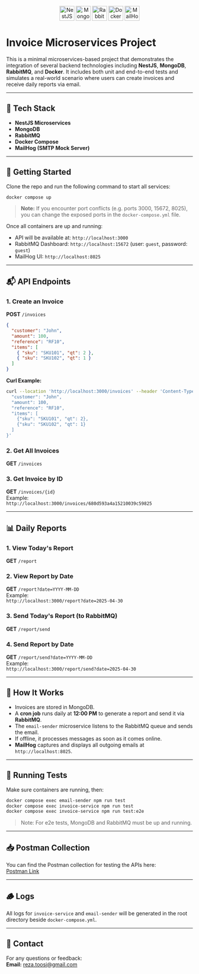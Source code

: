 <p align="center">
  <img src="https://nestjs.com/img/logo-small.svg" alt="NestJS" height="40"/>
  <img src="https://www.mongodb.com/assets/images/global/favicon.ico" alt="MongoDB" height="40"/>
  <img src="https://www.rabbitmq.com/img/rabbitmq-logo.svg" alt="RabbitMQ" height="40"/>
  <img src="https://www.docker.com/wp-content/uploads/2022/03/Moby-logo.png" alt="Docker" height="40"/>
  <img src="https://avatars.githubusercontent.com/u/313898?s=200&v=4" alt="MailHog" height="40"/>
</p>

# Invoice Microservices Project

This is a minimal microservices-based project that demonstrates the integration of several backend technologies including **NestJS**, **MongoDB**, **RabbitMQ**, and **Docker**. It includes both unit and end-to-end tests and simulates a real-world scenario where users can create invoices and receive daily reports via email.

---

## 🧱 Tech Stack

- **NestJS Microservices**
- **MongoDB**
- **RabbitMQ**
- **Docker Compose**
- **MailHog (SMTP Mock Server)**

---

## 🚀 Getting Started

Clone the repo and run the following command to start all services:

```bash
docker compose up
```

> **Note:** If you encounter port conflicts (e.g. ports 3000, 15672, 8025), you can change the exposed ports in the `docker-compose.yml` file.

Once all containers are up and running:

- API will be available at: `http://localhost:3000`
- RabbitMQ Dashboard: `http://localhost:15672` (user: `guest`, password: `guest`)
- MailHog UI: `http://localhost:8025`

---

## 📬 API Endpoints

### 1. Create an Invoice

**POST** `/invoices`

```json
{
  "customer": "John",
  "amount": 100,
  "reference": "RF10",
  "items": [
    { "sku": "SKU101", "qt": 2 },
    { "sku": "SKU102", "qt": 1 }
  ]
}
```

**Curl Example:**

```bash
curl --location 'http://localhost:3000/invoices' --header 'Content-Type: application/json' --data '{
  "customer": "John",
  "amount": 100,
  "reference": "RF10",
  "items": [
    {"sku": "SKU101", "qt": 2},
    {"sku": "SKU102", "qt": 1}
  ]
}'
```

### 2. Get All Invoices

**GET** `/invoices`

### 3. Get Invoice by ID

**GET** `/invoices/{id}`  
Example:  
`http://localhost:3000/invoices/680d593a4a15210039c59825`

---

## 📊 Daily Reports

### 1. View Today's Report

**GET** `/report`

### 2. View Report by Date

**GET** `/report?date=YYYY-MM-DD`  
Example:  
`http://localhost:3000/report?date=2025-04-30`

### 3. Send Today's Report (to RabbitMQ)

**GET** `/report/send`

### 4. Send Report by Date

**GET** `/report/send?date=YYYY-MM-DD`  
Example:  
`http://localhost:3000/report/send?date=2025-04-30`

---

## 🧠 How It Works

- Invoices are stored in MongoDB.
- A **cron job** runs daily at **12:00 PM** to generate a report and send it via **RabbitMQ**.
- The `email-sender` microservice listens to the RabbitMQ queue and sends the email.
- If offline, it processes messages as soon as it comes online.
- **MailHog** captures and displays all outgoing emails at `http://localhost:8025`.

---

## 🧪 Running Tests

Make sure containers are running, then:

```bash
docker compose exec email-sender npm run test
docker compose exec invoice-service npm run test
docker compose exec invoice-service npm run test:e2e
```

> Note: For e2e tests, MongoDB and RabbitMQ must be up and running.

---

## 📥 Postman Collection

You can find the Postman collection for testing the APIs here:  
[Postman Link](https://marketgang.postman.co/workspace/market-gang's-Workspace~3f1b8542-0b59-49f8-862d-9c27317b3ec9/collection/44460458-afaaa2db-3f2c-4654-a598-b404fcb19e7c?action=share&creator=44460458)

---

## 🪵 Logs

All logs for `invoice-service` and `email-sender` will be generated in the root directory beside `docker-compose.yml`.

---

## 📧 Contact

For any questions or feedback:  
**Email:** reza.toosi@gmail.com